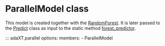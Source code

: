 # ParallelModel class

This model is created together with the
[RandomForest](RandomForest.md). It is later passed to the
[Predict](Predict.md) class as input to the static
method [forest_predictor](../api_docs/Predict.md#adaXT.predictor.predictor.Predict.forest_predictor).

::: adaXT.parallel
    options:
      members:
        - ParallelModel
